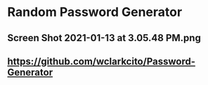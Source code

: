 # Random Password Generator

## Screen Shot 2021-01-13 at 3.05.48 PM.png

## https://github.com/wclarkcito/Password-Generator

## 